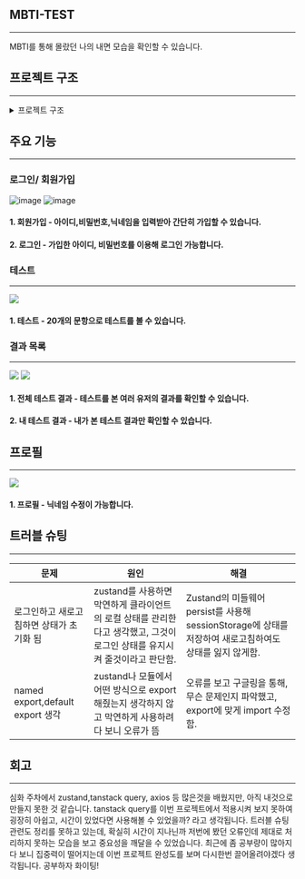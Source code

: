 ## MBTI-TEST
---
MBTI를 통해 몰랐던 나의 내면 모습을 확인할 수 있습니다.

## 프로젝트 구조
----
<details>
 <summary>프로젝트 구조</summary>

  ![image](https://github.com/user-attachments/assets/c627d56b-5796-4dcd-93cc-2f772aae103e)
</details>

## 주요 기능
----

### 로그인/ 회원가입
![image](https://github.com/user-attachments/assets/b97ec8b6-5976-487c-b780-144749895e5b)
![image](https://github.com/user-attachments/assets/a6d00000-2cb3-4702-b270-2f1bba4ec03c)
#### 1. 회원가입 - 아이디,비밀번호,닉네임을 입력받아 간단히 가입할 수 있습니다.
#### 2. 로그인 - 가입한 아이디, 비밀번호를 이용해 로그인 가능합니다.


### 테스트
----
![](https://velog.velcdn.com/images/qnfdmlto/post/1e38f585-f352-4c0e-8579-c1c22c2cf251/image.png)
#### 1. 테스트 - 20개의 문항으로 테스트를 볼 수 있습니다.

### 결과 목록
----
![](https://velog.velcdn.com/images/qnfdmlto/post/295b23dc-05fb-4579-9d3a-6acd1260c75c/image.png)
![](https://velog.velcdn.com/images/qnfdmlto/post/1c79934e-5372-433a-931d-e3c022001b5f/image.png)
#### 1. 전체 테스트 결과 - 테스트를 본 여러 유저의 결과를 확인할 수 있습니다.
#### 2. 내 테스트 결과 - 내가 본 테스트 결과만 확인할 수 있습니다. 

## 프로필
----
![](https://velog.velcdn.com/images/qnfdmlto/post/9d527c50-e87d-4600-8f62-fedd30b9eb43/image.png)
#### 1. 프로필 - 닉네임 수정이 가능합니다.

## 트러블 슈팅
----
|문제|원인|해결|
|------|---|---|
|로그인하고 새로고침하면 상태가 초기화 됨|zustand를 사용하면 막연하게 클라이언트의 로컬 상태를 관리한다고 생각했고, 그것이 로그인 상태를 유지시켜 줄것이라고 판단함. |Zustand의 미들웨어 persist를 사용해 sessionStorage에 상태를 저장하여 새로고침하여도 상태를 잃지 않게함.|
|named export,default export 생각|zustand나 모듈에서 어떤 방식으로 export해줬는지 생각하지 않고 막연하게 사용하려다 보니 오류가 뜸|오류를 보고 구글링을 통해, 무슨 문제인지 파악했고, export에 맞게 import 수정함. |

## 회고
----
심화 주차에서 zustand,tanstack query, axios 등 많은것을 배웠지만, 아직 내것으로 만들지 못한 것 같습니다. tanstack query를 이번 프로젝트에서 적용시켜 보지 못하여 굉장히 아쉽고, 시간이 있었다면 사용해볼 수 있었을까? 라고 생각됩니다. 트러블 슈팅 관련도 정리를 못하고 있는데, 확실히 시간이 지나닌까 저번에 봤던 오류인데 제대로 처리하지 못하는 모습을 보고 중요성을 깨달을 수 있었습니다. 최근에 좀 공부량이 많아지다 보니 집중력이 떨어지는데 이번 프로젝트 완성도를 보며 다시한번 끌어올려야겠다 생각됩니다. 공부하자 화이팅!
